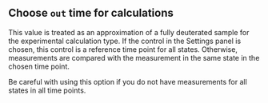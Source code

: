 ## Choose `out` time for calculations

This value is treated as an approximation of a fully deuterated sample for the experimental calculation type. If the control in the Settings panel is chosen, this control is a reference time point for all states. Otherwise, measurements are compared with the measurement in the same state in the chosen time point. 

Be careful with using this option if you do not have measurements for all states in all time points.
